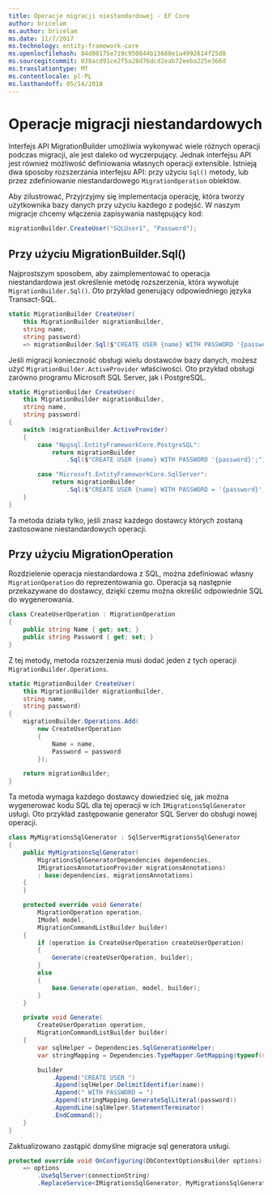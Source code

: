 ```yaml
---
title: Operacje migracji niestandardowej - EF Core
author: bricelam
ms.author: bricelam
ms.date: 11/7/2017
ms.technology: entity-framework-core
ms.openlocfilehash: 84d80175e719c950844b13688e1a4992614f25d8
ms.sourcegitcommit: 038acd91ce2f5a28d76dcd2eab72eeba225e366d
ms.translationtype: MT
ms.contentlocale: pl-PL
ms.lasthandoff: 05/14/2018
---
```

<a name="custom-migrations-operations"></a>Operacje migracji niestandardowych
============================
Interfejs API MigrationBuilder umożliwia wykonywać wiele różnych operacji podczas migracji, ale jest daleko od wyczerpujący. Jednak interfejsu API jest również możliwość definiowania własnych operacji extensible. Istnieją dwa sposoby rozszerzania interfejsu API: przy użyciu `Sql()` metody, lub przez zdefiniowanie niestandardowego `MigrationOperation` obiektów.

Aby zilustrować, Przyjrzyjmy się implementacja operację, która tworzy użytkownika bazy danych przy użyciu każdego z podejść. W naszym migracje chcemy włączenia zapisywania następujący kod:

``` csharp
migrationBuilder.CreateUser("SQLUser1", "Password");
```

<a name="using-migrationbuildersql"></a>Przy użyciu MigrationBuilder.Sql()
----------------------------
Najprostszym sposobem, aby zaimplementować to operacja niestandardowa jest określenie metodę rozszerzenia, która wywołuje `MigrationBuilder.Sql()`.
Oto przykład generujący odpowiedniego języka Transact-SQL.

``` csharp
static MigrationBuilder CreateUser(
    this MigrationBuilder migrationBuilder,
    string name,
    string password)
    => migrationBuilder.Sql($"CREATE USER {name} WITH PASSWORD '{password}';");
```

Jeśli migracji konieczność obsługi wielu dostawców bazy danych, możesz użyć `MigrationBuilder.ActiveProvider` właściwości. Oto przykład obsługi zarówno programu Microsoft SQL Server, jak i PostgreSQL.

``` csharp
static MigrationBuilder CreateUser(
    this MigrationBuilder migrationBuilder,
    string name,
    string password)
{
    switch (migrationBuilder.ActiveProvider)
    {
        case "Npgsql.EntityFrameworkCore.PostgreSQL":
            return migrationBuilder
                .Sql($"CREATE USER {name} WITH PASSWORD '{password}';");

        case "Microsoft.EntityFrameworkCore.SqlServer":
            return migrationBuilder
                .Sql($"CREATE USER {name} WITH PASSWORD = '{password}';");
    }
}
```

Ta metoda działa tylko, jeśli znasz każdego dostawcy których zostaną zastosowane niestandardowych operacji.

<a name="using-a-migrationoperation"></a>Przy użyciu MigrationOperation
---------------------------
Rozdzielenie operacja niestandardowa z SQL, można zdefiniować własny `MigrationOperation` do reprezentowania go. Operacja są następnie przekazywane do dostawcy, dzięki czemu można określić odpowiednie SQL do wygenerowania.

``` csharp
class CreateUserOperation : MigrationOperation
{
    public string Name { get; set; }
    public string Password { get; set; }
}
```

Z tej metody, metoda rozszerzenia musi dodać jeden z tych operacji `MigrationBuilder.Operations`.

``` csharp
static MigrationBuilder CreateUser(
    this MigrationBuilder migrationBuilder,
    string name,
    string password)
{
    migrationBuilder.Operations.Add(
        new CreateUserOperation
        {
            Name = name,
            Password = password
        });

    return migrationBuilder;
}
```

Ta metoda wymaga każdego dostawcy dowiedzieć się, jak można wygenerować kodu SQL dla tej operacji w ich `IMigrationsSqlGenerator` usługi. Oto przykład zastępowanie generator SQL Server do obsługi nowej operacji.

``` csharp
class MyMigrationsSqlGenerator : SqlServerMigrationsSqlGenerator
{
    public MyMigrationsSqlGenerator(
        MigrationsSqlGeneratorDependencies dependencies,
        IMigrationsAnnotationProvider migrationsAnnotations)
        : base(dependencies, migrationsAnnotations)
    {
    }

    protected override void Generate(
        MigrationOperation operation,
        IModel model,
        MigrationCommandListBuilder builder)
    {
        if (operation is CreateUserOperation createUserOperation)
        {
            Generate(createUserOperation, builder);
        }
        else
        {
            base.Generate(operation, model, builder);
        }
    }

    private void Generate(
        CreateUserOperation operation,
        MigrationCommandListBuilder builder)
    {
        var sqlHelper = Dependencies.SqlGenerationHelper;
        var stringMapping = Dependencies.TypeMapper.GetMapping(typeof(string));

        builder
            .Append("CREATE USER ")
            .Append(sqlHelper.DelimitIdentifier(name))
            .Append(" WITH PASSWORD = ")
            .Append(stringMapping.GenerateSqlLiteral(password))
            .AppendLine(sqlHelper.StatementTerminator)
            .EndCommand();
    }
}
```

Zaktualizowano zastąpić domyślne migracje sql generatora usługi.

``` csharp
protected override void OnConfiguring(DbContextOptionsBuilder options)
    => options
        .UseSqlServer(connectionString)
        .ReplaceService<IMigrationsSqlGenerator, MyMigrationsSqlGenerator>();
```
